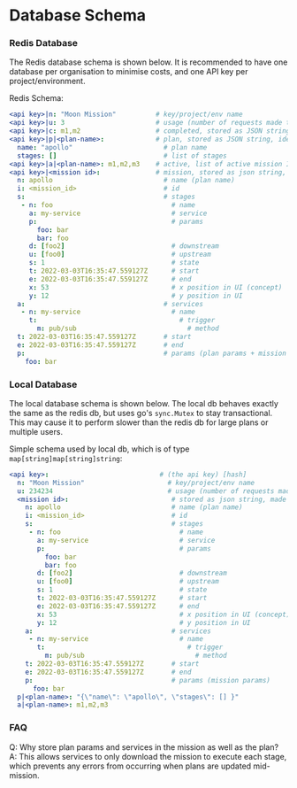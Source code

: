 
# Database Schema

### Redis Database

The Redis database schema is shown below.
It is recommended to have one database per organisation to minimise costs, and one API key per project/environment.

Redis Schema:

```yaml
<api key>|n: "Moon Mission"          # key/project/env name
<api key>|u: 3                       # usage (number of requests made to this key)
<api key>|c: m1,m2                   # completed, stored as JSON string, list of completed mission IDs (strings)
<api key>|p|<plan-name>:             # plan, stored as JSON string, identical to mission without stage timings
  name: "apollo"                       # plan name
  stages: []                           # list of stages
<api key>|a|<plan-name>: m1,m2,m3    # active, list of active mission IDs (strings) for a plan
<api key>|<mission id>:              # mission, stored as json string, made as small as possible
  n: apollo                            # name (plan name)
  i: <mission_id>                      # id
  s:                                   # stages
   - n: foo                              # name
     a: my-service                       # service
     p:                                  # params
       foo: bar                          
       bar: foo
     d: [foo2]                           # downstream 
     u: [foo0]                           # upstream
     s: 1                                # state
     t: 2022-03-03T16:35:47.559127Z      # start
     e: 2022-03-03T16:35:47.559127Z      # end
     x: 53                               # x position in UI (concept)
     y: 12                               # y position in UI
  a:                                   # services
   - n: my-service                       # name
     t:                                    # trigger
       m: pub/sub                            # method
  t: 2022-03-03T16:35:47.559127Z       # start
  e: 2022-03-03T16:35:47.559127Z       # end
  p:                                   # params (plan params + mission params)
    foo: bar
```

### Local Database

The local database schema is shown below. The local db behaves exactly the same as the redis db, 
but uses go's `sync.Mutex` to stay transactional. 
This may cause it to perform slower than the redis db for large plans or multiple users. 

Simple schema used by local db, which is of type `map[string]map[string]string`:

```yaml
<api key>:                            # (the api key) [hash]
  n: "Moon Mission"                     # key/project/env name
  u: 234234                             # usage (number of requests made to this key)
  <mission id>:                          # stored as json string, made as small as possible
    n: apollo                            # name (plan name)
    i: <mission_id>                      # id
    s:                                   # stages
     - n: foo                              # name
       a: my-service                       # service
       p:                                  # params
         foo: bar
         bar: foo
       d: [foo2]                           # downstream 
       u: [foo0]                           # upstream
       s: 1                                # state
       t: 2022-03-03T16:35:47.559127Z      # start
       e: 2022-03-03T16:35:47.559127Z      # end
       x: 53                               # x position in UI (concept)
       y: 12                               # y position in UI
    a:                                   # services
     - n: my-service                       # name
       t:                                    # trigger
         m: pub/sub                            # method
    t: 2022-03-03T16:35:47.559127Z       # start
    e: 2022-03-03T16:35:47.559127Z       # end
    p:                                   # params (mission params)
      foo: bar
  p|<plan-name>: "{\"name\": \"apollo\", \"stages\": [] }"
  a|<plan-name>: m1,m2,m3

```

### FAQ

Q: Why store plan params and services in the mission as well as the plan?
A: This allows services to only download the mission to execute each stage, which prevents any errors from occurring when plans are updated mid-mission.
